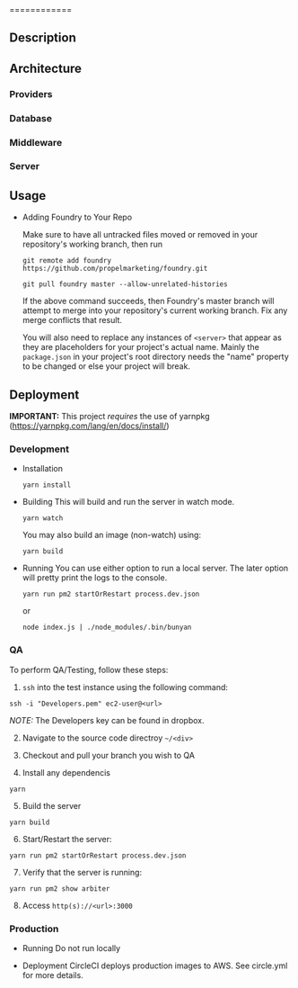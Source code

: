 <server>
============

## Description
## Architecture
### Providers
### Database
### Middleware
### Server

## Usage
- Adding Foundry to Your Repo

  Make sure to have all untracked files moved or removed in your repository's working branch, then run
  ```
  git remote add foundry https://github.com/propelmarketing/foundry.git
  ```
  ```
  git pull foundry master --allow-unrelated-histories
  ```

  If the above command succeeds, then Foundry's master branch will attempt to merge into your repository's
  current working branch. Fix any merge conflicts that result.

  You will also need to replace any instances of `<server>` that appear as they are placeholders for your project's actual name. Mainly the `package.json` in your project's root directory needs the "name" property to be changed or else your project will break.

## Deployment

<b>IMPORTANT:</b> This project <em>requires</em> the use of yarnpkg (https://yarnpkg.com/lang/en/docs/install/)

### Development
- Installation
  ```
  yarn install
  ```

- Building
  This will build and run the server in watch mode.
  ```
  yarn watch
  ```

  You may also build an image (non-watch) using:
  ```
  yarn build
  ```

- Running
  You can use either option to run a local server. The later option will pretty print the logs to the console.
  ```
  yarn run pm2 startOrRestart process.dev.json
  ```

  or

  ```
  node index.js | ./node_modules/.bin/bunyan
  ```

### QA
To perform QA/Testing, follow these steps:
1. `ssh` into the test instance using the following command:
```
ssh -i "Developers.pem" ec2-user@<url>
```

<em>NOTE:</em> The Developers key can be found in dropbox.

2. Navigate to the source code directroy `~/<div>`

3. Checkout and pull your branch you wish to QA

4. Install any dependencis
  ```
  yarn
  ```

5. Build the server
  ```
  yarn build
  ```

6. Start/Restart the server:
  ```
  yarn run pm2 startOrRestart process.dev.json
  ```

7. Verify that the server is running:
  ```
  yarn run pm2 show arbiter
  ```

8. Access `http(s)://<url>:3000`

### Production

- Running
  Do not run locally

- Deployment
  CircleCI deploys production images to AWS. See circle.yml for more details.

